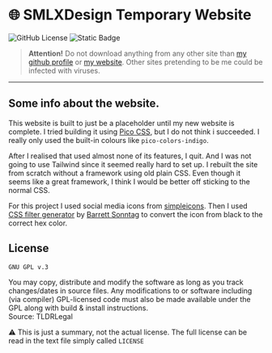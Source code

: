 # 🌐 SMLXDesign Temporary Website

<!-- Shields.io -->

![GitHub License](https://img.shields.io/github/license/smlxdesign/smlxdesign.github.io)
![Static Badge](https://img.shields.io/badge/HTML-%23E44D26?logo=html5&logoColor=%23fff)

> **Attention!** Do not download anything from any other site than [my github profile](https://github.com/smlxdesign) or [my website](smlxdesign.github.io). Other sites pretending to be me could be infected with viruses.

<hr>

## Some info about the website.

This website is built to just be a placeholder until my new website is complete. I tried building it using [Pico CSS](https://picocss.com), but I do not think i succeeded. I really only used the built-in colours like `pico-colors-indigo`.

After I realised that used almost none of its features, I quit. And I was not going to use Tailwind since it seemed really hard to set up. I rebuilt the site from scratch without a framework using old plain CSS. Even though it seems like a great framework, I think I would be better off sticking to the normal CSS.

For this project I used social media icons from [simpleicons](https://simpleicons.org). Then I used [CSS filter generator](https://codepen.io/sosuke/pen/Pjoqqp) by [Barrett Sonntag](https://codepen.io/sosuke) to convert the icon from black to the correct hex color.

## License
`GNU GPL v.3`

You may copy, distribute and modify the software as long as you track changes/dates in source files. Any modifications to or software including (via compiler) GPL-licensed code must also be made available under the GPL along with build & install instructions.  
Source: TLDRLegal

⚠️ This is just a summary, not the actual license. The full license can be read in the text file simply called `LICENSE`